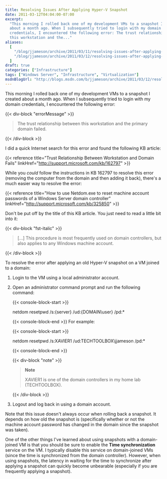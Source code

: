 ```yaml
---
title: Resolving Issues After Applying Hyper-V Snapshot
date: 2011-03-12T04:04:00-07:00
excerpt:
  "This morning I rolled back one of my development VMs to a snapshot I created
  about a month ago. When I subsequently tried to login with my domain
  credentials, I encountered the following error: The trust relationship between
  this workstation and the..."
aliases:
  [
    "/blog/jjameson/archive/2011/03/11/resolving-issues-after-applying-hyper-v-snapshot.aspx",
    "/blog/jjameson/archive/2011/03/12/resolving-issues-after-applying-hyper-v-snapshot.aspx",
  ]
draft: true
categories: ["Infrastructure"]
tags: ["Windows Server", "Infrastructure", "Virtualization"]
msdnBlogUrl: "http://blogs.msdn.com/b/jjameson/archive/2011/03/12/resolving-issues-after-applying-hyper-v-snapshot.aspx"
---
```


This morning I rolled back one of my development VMs to a snapshot I created
about a month ago. When I subsequently tried to login with my domain
credentials, I encountered the following error:

{{< div-block "errorMessage" >}}

> The trust relationship between this workstation and the primary domain failed.

{{< /div-block >}}

I did a quick Internet search for this error and found the following KB article:

{{< reference title="Trust Relationship Between Workstation and Domain Fails"
linkHref="http://support.microsoft.com/kb/162797" >}}

While you _could_ follow the instructions in KB 162797 to resolve this error
(removing the computer from the domain and then adding it back), there's a much
easier way to resolve the error:

{{< reference
title="How to use Netdom.exe to reset machine account passwords of a Windows Server domain controller"
linkHref="http://support.microsoft.com/kb/325850" >}}

Don't be put off by the title of this KB article. You just need to read a little
bit into it:

{{< div-block "fst-italic" >}}

> [...] This procedure is most frequently used on domain controllers, but also
> applies to any Windows machine account.

{{< /div-block >}}

To resolve the error after applying an old Hyper-V snapshot on a VM joined to a
domain:

1. Login to the VM using a local administrator account.
1. Open an administrator command prompt and run the following command:

   {{< console-block-start >}}

   netdom resetpwd /s:{server} /ud:{DOMAIN\user} /pd:\*

   {{< console-block-end >}}
   For example:

   {{< console-block-start >}}

   netdom resetpwd /s:XAVIER1 /ud:TECHTOOLBOX\jjameson /pd:\*

   {{< console-block-end >}}

   {{< div-block "note" >}}

   > **Note**
   >
   > XAVIER1 is one of the domain controllers in my home lab (TECHTOOLBOX).

   {{< /div-block >}}
1. Logout and log back in using a domain account.

Note that this issue doesn't always occur when rolling back a snapshot. It
depends on how old the snapshot is (specifically whether or not the machine
account password has changed in the domain since the snapshot was taken).

One of the other things I've learned about using snapshots with a domain-joined
VM is that you should be sure to enable the **Time synchronization** service on
the VM. I typically disable this service on domain-joined VMs (since the time is
synchronized from the domain controller). However, when using snapshots, the
latency in waiting for the time to synchronize after applying a snapshot can
quickly become unbearable (especially if you are frequently applying a
snapshot).
